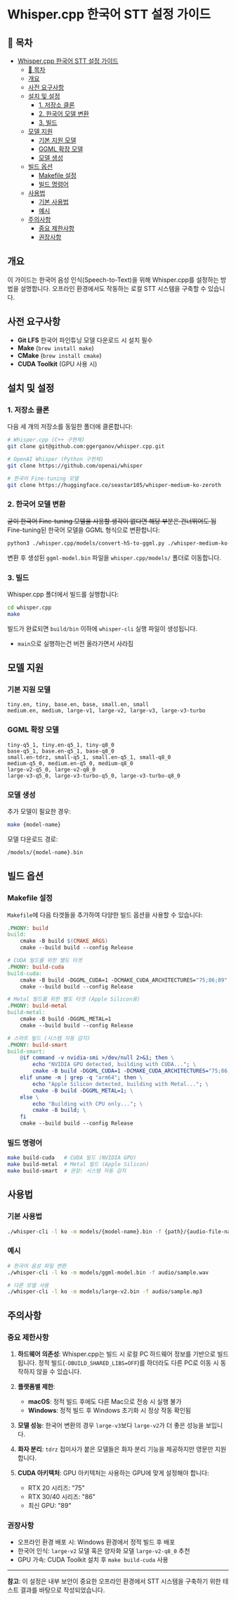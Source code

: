 # Whisper.cpp 한국어 STT 설정 가이드

## 🔧 목차
- [Whisper.cpp 한국어 STT 설정 가이드](#whispercpp-한국어-stt-설정-가이드)
  - [🔧 목차](#-목차)
  - [개요](#개요)
  - [사전 요구사항](#사전-요구사항)
  - [설치 및 설정](#설치-및-설정)
    - [1. 저장소 클론](#1-저장소-클론)
    - [2. 한국어 모델 변환](#2-한국어-모델-변환)
    - [3. 빌드](#3-빌드)
  - [모델 지원](#모델-지원)
    - [기본 지원 모델](#기본-지원-모델)
    - [GGML 확장 모델](#ggml-확장-모델)
    - [모델 생성](#모델-생성)
  - [빌드 옵션](#빌드-옵션)
    - [Makefile 설정](#makefile-설정)
    - [빌드 명령어](#빌드-명령어)
  - [사용법](#사용법)
    - [기본 사용법](#기본-사용법)
    - [예시](#예시)
  - [주의사항](#주의사항)
    - [중요 제한사항](#중요-제한사항)
    - [권장사항](#권장사항)

## 개요

이 가이드는 한국어 음성 인식(Speech-to-Text)을 위해 Whisper.cpp를 설정하는 방법을 설명합니다. 오프라인 환경에서도 작동하는 로컬 STT 시스템을 구축할 수 있습니다.

## 사전 요구사항

- **Git LFS** 한국어 파인튜닝 모델 다운로드 시 설치 필수
- **Make** (`brew install make`)
- **CMake** (`brew install cmake`)
- **CUDA Toolkit** (GPU 사용 시)

## 설치 및 설정

### 1. 저장소 클론

다음 세 개의 저장소를 동일한 폴더에 클론합니다:

```bash
# Whisper.cpp (C++ 구현체)
git clone git@github.com:ggerganov/whisper.cpp.git

# OpenAI Whisper (Python 구현체)
git clone https://github.com/openai/whisper

# 한국어 Fine-tuning 모델
git clone https://huggingface.co/seastar105/whisper-medium-ko-zeroth
```

### 2. 한국어 모델 변환

~~굳이 한국어 Fine-tuning 모델을 사용할 생각이 없다면 해당 부분은 건너뛰어도 됨~~
Fine-tuning된 한국어 모델을 GGML 형식으로 변환합니다:

```bash
python3 ./whisper.cpp/models/convert-h5-to-ggml.py ./whisper-medium-ko-zeroth ./whisper .
```

변환 후 생성된 `ggml-model.bin` 파일을 `whisper.cpp/models/` 폴더로 이동합니다.

### 3. 빌드

Whisper.cpp 폴더에서 빌드를 실행합니다:

```bash
cd whisper.cpp
make
```

빌드가 완료되면 `build/bin` 이하에 `whisper-cli` 실행 파일이 생성됩니다.
* `main`으로 실행하는건 버전 올라가면서 사라짐

## 모델 지원

### 기본 지원 모델
```
tiny.en, tiny, base.en, base, small.en, small
medium.en, medium, large-v1, large-v2, large-v3, large-v3-turbo
```

### GGML 확장 모델
```
tiny-q5_1, tiny.en-q5_1, tiny-q8_0
base-q5_1, base.en-q5_1, base-q8_0
small.en-tdrz, small-q5_1, small.en-q5_1, small-q8_0
medium-q5_0, medium.en-q5_0, medium-q8_0
large-v2-q5_0, large-v2-q8_0
large-v3-q5_0, large-v3-turbo-q5_0, large-v3-turbo-q8_0
```

### 모델 생성

추가 모델이 필요한 경우:

```bash
make {model-name}
```

모델 다운로드 경로:

```bash
/models/{model-name}.bin
```

## 빌드 옵션

### Makefile 설정

`Makefile`에 다음 타겟들을 추가하여 다양한 빌드 옵션을 사용할 수 있습니다:

```makefile
.PHONY: build
build:
	cmake -B build $(CMAKE_ARGS)
	cmake --build build --config Release

# CUDA 빌드를 위한 별도 타겟
.PHONY: build-cuda
build-cuda:
	cmake -B build -DGGML_CUDA=1 -DCMAKE_CUDA_ARCHITECTURES="75;86;89"
	cmake --build build --config Release

# Metal 빌드를 위한 별도 타겟 (Apple Silicon용)
.PHONY: build-metal
build-metal:
	cmake -B build -DGGML_METAL=1
	cmake --build build --config Release

# 스마트 빌드 (시스템 자동 감지)
.PHONY: build-smart
build-smart:
	@if command -v nvidia-smi >/dev/null 2>&1; then \
		echo "NVIDIA GPU detected, building with CUDA..."; \
		cmake -B build -DGGML_CUDA=1 -DCMAKE_CUDA_ARCHITECTURES="75;86;89"; \
	elif uname -m | grep -q "arm64"; then \
		echo "Apple Silicon detected, building with Metal..."; \
		cmake -B build -DGGML_METAL=1; \
	else \
		echo "Building with CPU only..."; \
		cmake -B build; \
	fi
	cmake --build build --config Release
```

### 빌드 명령어

```bash
make build-cuda   # CUDA 빌드 (NVIDIA GPU)
make build-metal  # Metal 빌드 (Apple Silicon)
make build-smart  # 권장: 시스템 자동 감지
```

## 사용법

### 기본 사용법

```bash
./whisper-cli -l ko -m models/{model-name}.bin -f {path}/{audio-file-name}.{extension}
```

### 예시

```bash
# 한국어 음성 파일 변환
./whisper-cli -l ko -m models/ggml-model.bin -f audio/sample.wav

# 다른 모델 사용
./whisper-cli -l ko -m models/large-v2.bin -f audio/sample.mp3
```

## 주의사항

### 중요 제한사항

1. **하드웨어 의존성**: Whisper.cpp는 빌드 시 로컬 PC 하드웨어 정보를 기반으로 빌드됩니다. 정적 빌드(`-DBUILD_SHARED_LIBS=OFF`)를 하더라도 다른 PC로 이동 시 동작하지 않을 수 있습니다.

2. **플랫폼별 제한**:
   - **macOS**: 정적 빌드 후에도 다른 Mac으로 전송 시 실행 불가
   - **Windows**: 정적 빌드 후 Windows 초기화 시 정상 작동 확인됨

3. **모델 성능**: 한국어 변환의 경우 `large-v3`보다 `large-v2`가 더 좋은 성능을 보입니다.

4. **화자 분리**: `tdrz` 접미사가 붙은 모델들은 화자 분리 기능을 제공하지만 영문만 지원합니다.

5. **CUDA 아키텍처**: GPU 아키텍처는 사용하는 GPU에 맞게 설정해야 합니다:
   - RTX 20 시리즈: "75"
   - RTX 30/40 시리즈: "86"
   - 최신 GPU: "89"

### 권장사항

- 오프라인 환경 배포 시: Windows 환경에서 정적 빌드 후 배포
- 한국어 인식: `large-v2` 모델 혹은 양자화 모델 `large-v2-q8_0` 추천
- GPU 가속: CUDA Toolkit 설치 후 `make build-cuda` 사용

---

**참고**: 이 설정은 내부 보안이 중요한 오프라인 환경에서 STT 시스템을 구축하기 위한 테스트 결과를 바탕으로 작성되었습니다. 